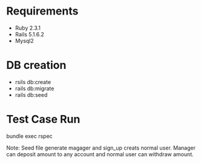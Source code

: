 
# Requirements

* Ruby 2.3.1
* Rails 5.1.6.2
* Mysql2

# DB creation

* rsils db:create
* rails db:migrate
* rails db:seed

# Test Case Run

bundle exec rspec

Note: Seed file generate magager and sign_up creats normal user. Manager can deposit amount to any account and normal user can withdraw amount. 



